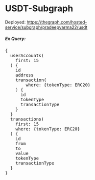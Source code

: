 # USDT-Subgraph


Deployed:
<a href="https://thegraph.com/hosted-service/subgraph/pradeepvarma22/usdt">https://thegraph.com/hosted-service/subgraph/pradeepvarma22/usdt</a>


##### Ex Query:
<pre>
{
  userAccounts(
    first: 15
  ) {
    id
    address
    transaction( 
    	where: {tokenType: ERC20}
    ) {
      id
      tokenType
      transactionType
    }
  }
  transactions(
    first: 15
  	where: {tokenType: ERC20}
  ) {
    id
    from
    to
    value
    tokenType
    transactionType
  }
}
</pre>